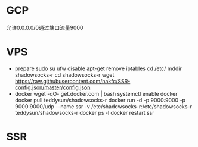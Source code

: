 # GCP
允许0.0.0.0/0通过端口流量9000

# VPS
- prepare
sudo su
ufw disable
apt-get remove iptables
cd /etc/
mddir shadowsocks-r
cd shadowsocks-r
wget https://raw.githubusercontent.com/nakfc/SSR-config.json/master/config.json
- docker
wget -qO- get.docker.com | bash 
systemctl enable docker
docker pull teddysun/shadowsocks-r
docker run -d -p 9000:9000 -p 9000:9000/udp --name ssr -v /etc/shadowsocks-r:/etc/shadowsocks-r teddysun/shadowsocks-r
docker ps -l
docker restart ssr

# SSR
